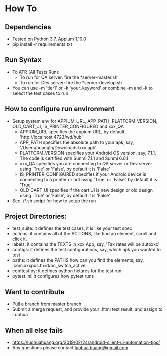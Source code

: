 How To
==============
## Dependencies
* Tested on Python 3.7, Appium 1.10.0
* pip install -r requirements.txt

## Run Syntax
* To ATR (All Tests Run): 
    * To run for QA server: fire the *server-master.sh
    * To run for Dev server: fire the *server-develop.sh
* You can use -m 'tier1' or -k 'your_keyword' or combine  -m and -k to select the test cases to run

## How to configure run environment
* Setup system env for APPIUM_URL, APP_PATH, PLATFORM_VERSION, OLD_CART_UI, IS_PRINTER_CONFIGURED and xxx_QA
    * APPIUM_URL specifies the appium URL, by default, 'http://localhost:4723/wd/hub'
    * APP_PATH specifies the absolute path to your apk, say, '/Users/huanglh/Downloads/xxx.apk'
    * PLATFORM_VERSION specifies your Android OS version, say, 7.1.1. The code is certified with Sunmi 7.1.1 and Sunmi 6.0.1
    * xxx_QA specifies you are connecting to QA server or Dev server using 'True' or 'False', by default it is 'False'
    * IS_PRINTER_CONFIGURED specifies if your Android device is connecting to a printer or not using 'True' or 'False', by default it is 'True'
    * OLD_CART_UI specifies if the cart UI is new design or old design using 'True' or 'False', by default it is 'False'
* See ./*.sh script for how  to setup the run

## Project Directories:
* test_suite: it defines the test cases, it is like your test spec
* actions: it contains all of the ACTIONS, like find an element, scroll and click it.
* labels: it contains the TEXTS in xxx App, say, 'Tax rates will be autoxxx'
* configs: it defines the test configurations, say, which apk you wanted to test
* paths: it defines the PATHS how can you find the elements, say, 'com.xxxpos.th:id/oc_switch_active'
* conftest.py: it defines python fixtures for the test run
* pytest.ini: it configures how pytest runs

## Want to contribute
* Pull a branch from master branch
* Submit a merge request, and provide your .html test result, and assign to Luohua

## When all else fails
* https://luohuahuang.org/2019/02/24/android-client-ui-automation-tips/
* Any questions please contact luohua.huang@gmail.com

